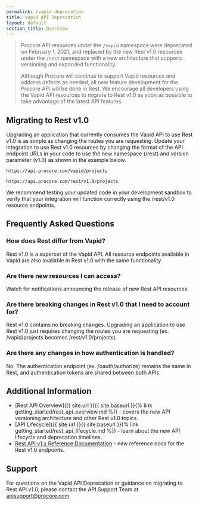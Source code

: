 ```yaml
---
permalink: /vapid-deprecation
title: Vapid API Deprecation
layout: default
section_title: Overview
---
```


> Procore API resources under the `/vapid` namespace were deprecated on February 1, 2021, and replaced by the new Rest v1.0 resources under the `/rest` namespace with a new architecture that supports versioning and expanded functionality.
>
> Although Procore will continue to support Vapid resources and address defects as needed, all new feature development for the Procore API will be done in Rest.
> We encourage all developers using the Vapid API resources to migrate to Rest v1.0 as soon as possible to take advantage of the latest API features.

## Migrating to Rest v1.0

Upgrading an application that currently consumes the Vapid API to use Rest v1.0 is as simple as changing the routes you are requesting.
Update your integration to use Rest v1.0 resources by changing the format of the API endpoint URLs in your code to use the new namespace (/rest) and version parameter (v1.0) as shown in the example below.

    https://api.procore.com/vapid/projects

    https://api.procore.com/rest/v1.0/projects

We recommend testing your updated code in your development sandbox to verify that your integration will function correctly using the /rest/v1.0 resource endpoints.

## Frequently Asked Questions ##

### How does Rest differ from Vapid? ###

Rest v1.0 is a superset of the Vapid API. All resource endpoints available in Vapid are also available in Rest v1.0 with the same functionality.

### Are there new resources I can access?

Watch for notifications announcing the release of new Rest API resources.

### Are there breaking changes in Rest v1.0 that I need to account for?

Rest v1.0 contains no breaking changes. Upgrading an application to use Rest v1.0 just requires changing the routes you are requesting (ex. /vapid/projects becomes /rest/v1.0/projects).

### Are there any changes in how authentication is handled?

No. The authentication endpoint (ex. /oauth/authorize) remains the same in Rest, and authentication tokens are shared between both APIs.

## Additional Information

- [Rest API Overview]({{ site.url }}{{ site.baseurl }}{% link getting_started/rest_api_overview.md %}) - covers the new API versioning architecture and other Rest v1.0 topics.
- [API Lifecycle]({{ site.url }}{{ site.baseurl }}{% link getting_started/rest_api_lifecycle.md %}) - learn about the new API lifecycle and deprecation timelines.
- [Rest API v1.x Reference Documentation](https://developers.procore.com/reference/rest/v1) - new reference docs for the Rest v1.0 endpoints.

## Support

For questions on the Vapid API Deprecation or guidance on migrating to Rest API v1.0, please contact the API Support Team at <apisupport@procore.com>.